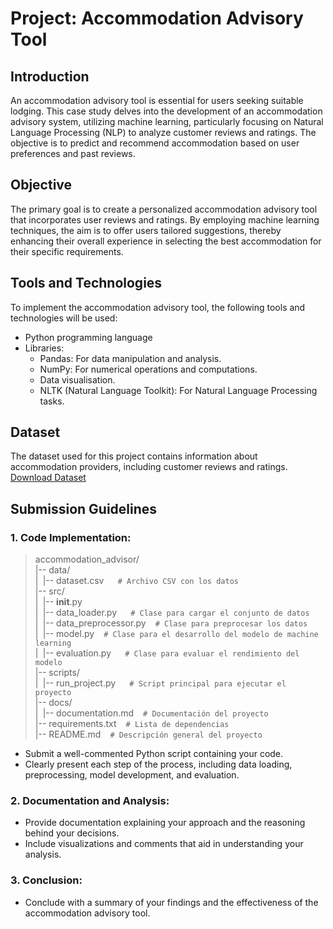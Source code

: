 # Project: Accommodation Advisory Tool

## Introduction
An accommodation advisory tool is essential for users seeking suitable lodging. This case study delves into the development of an accommodation advisory system, utilizing machine learning, particularly focusing on Natural Language Processing (NLP) to analyze customer reviews and ratings. The objective is to predict and recommend accommodation based on user preferences and past reviews.

## Objective
The primary goal is to create a personalized accommodation advisory tool that incorporates user reviews and ratings. By employing machine learning techniques, the aim is to offer users tailored suggestions, thereby enhancing their overall experience in selecting the best accommodation for their specific requirements.

## Tools and Technologies
To implement the accommodation advisory tool, the following tools and technologies will be used:
- Python programming language
- Libraries:
  - Pandas: For data manipulation and analysis.
  - NumPy: For numerical operations and computations.
  - Data visualisation.
  - NLTK (Natural Language Toolkit): For Natural Language Processing tasks.

## Dataset
The dataset used for this project contains information about accommodation providers, including customer reviews and ratings.
[Download Dataset](https://drive.google.com/file/d/1wYW_pLEEFluEejgkg_I2emxLjy9YZ5GG/view?usp=share_link)


## Submission Guidelines
### 1. Code Implementation:
>accommodation_advisor/   
|-- data/  
|``` ```|-- dataset.csv ``` ``` ``` # Archivo CSV con los datos```  
|-- src/  
|``` ```|-- __init__.py  
|``` ```|-- data_loader.py ``` ``` ``` # Clase para cargar el conjunto de datos```   
|``` ```|-- data_preprocessor.py ``` ``` ```# Clase para preprocesar los datos```  
|``` ```|-- model.py ``` ``` ```# Clase para el desarrollo del modelo de machine learning```  
|``` ```|-- evaluation.py ``` ``` ``` # Clase para evaluar el rendimiento del modelo```  
|-- scripts/  
|``` ```|-- run_project.py ``` ``` ``` # Script principal para ejecutar el proyecto```     
|-- docs/  
|``` ```|-- documentation.md ``` ``` ``` # Documentación del proyecto ```  
|-- requirements.txt ``` ``` ``` # Lista de dependencias  ```  
|-- README.md ``` ``` ``` # Descripción general del proyecto  ```  

- Submit a well-commented Python script containing your code.
- Clearly present each step of the process, including data loading, preprocessing, model development, and evaluation.

### 2. Documentation and Analysis:
- Provide documentation explaining your approach and the reasoning behind your decisions.
- Include visualizations and comments that aid in understanding your analysis.

### 3. Conclusion:
- Conclude with a summary of your findings and the effectiveness of the accommodation advisory tool.
